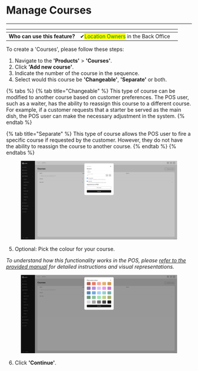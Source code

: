 # Manage Courses

***

<table data-card-size="large" data-view="cards"><thead><tr><th></th><th></th><th></th></tr></thead><tbody><tr><td><strong>Who can use this feature?</strong></td><td><span data-gb-custom-inline data-tag="emoji" data-code="2714">✔</span><mark style="color:green;">Location Owners</mark> in the Back Office</td><td></td></tr></tbody></table>

To create a 'Courses', please follow these steps:

1. Navigate to the **'Products'** > **'Courses'**.
2. Click **'Add new course'**.
3. Indicate the number of the course in the sequence.
4. Select would this course be **'Changeable'**, **'Separate'** or both.

{% tabs %}
{% tab title="Changeable" %}
This type of course can be modified to another course based on customer preferences. The POS user, such as a waiter, has the ability to reassign this course to a different course. For example, if a customer requests that a starter be served as the main dish, the POS user can make the necessary adjustment in the system.
{% endtab %}

{% tab title="Separate" %}
This type of course allows the POS user to fire a specific course if requested by the customer. However, they do not have the ability to reassign the course to another course.
{% endtab %}
{% endtabs %}

<figure><img src="../../.gitbook/assets/Captura de pantalla (8).png" alt=""><figcaption></figcaption></figure>

5. Optional: Pick the colour for your course.

_To understand how this functionality works in the POS, please_ [_refer to the provided manual_](../../features/products/courses/courses-colours.md) _for detailed instructions and visual representations._

<figure><img src="../../.gitbook/assets/Captura de pantalla (9).png" alt=""><figcaption></figcaption></figure>

6. Click **'Continue'**.
